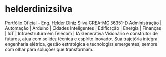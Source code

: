 # helderdinizsilva
Portfólio Oficial – Eng. Helder Diniz Silva CREA-MG 86351-D Administração | Automação | Arduíno | Cidades Inteligentes | Edificação | Energia | Finanças | IoT | Infraestrutura em Telecom | IA Generativa Visionário e construtor de futuros, atua com solidez técnica e espírito inovador. Sua trajetória integra engenharia elétrica, gestão estratégica e tecnologias emergentes, sempre com olhar para soluções que transformam.

